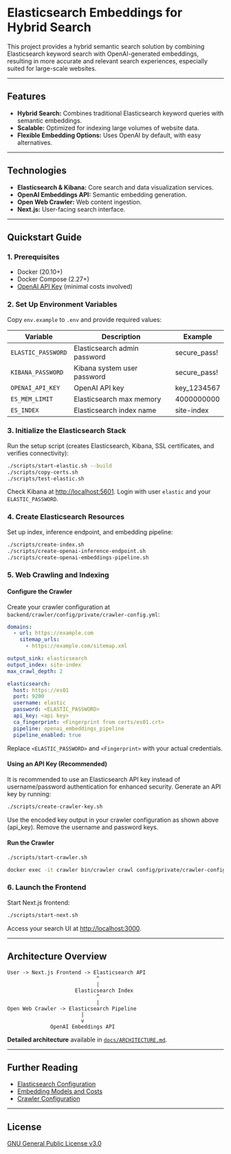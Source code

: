 # Elasticsearch Embeddings for Hybrid Search

This project provides a hybrid semantic search solution by combining Elasticsearch keyword search with OpenAI-generated embeddings, resulting in more accurate and relevant search experiences, especially suited for large-scale websites.

---

## Features

- **Hybrid Search:** Combines traditional Elasticsearch keyword queries with semantic embeddings.
- **Scalable:** Optimized for indexing large volumes of website data.
- **Flexible Embedding Options:** Uses OpenAI by default, with easy alternatives.

---

## Technologies

- **Elasticsearch & Kibana:** Core search and data visualization services.
- **OpenAI Embeddings API:** Semantic embedding generation.
- **Open Web Crawler:** Web content ingestion.
- **Next.js:** User-facing search interface.

---

## Quickstart Guide

### 1. Prerequisites
- Docker (20.10+)
- Docker Compose (2.27+)
- [OpenAI API Key](https://platform.openai.com/api-keys) (minimal costs involved)

### 2. Set Up Environment Variables
Copy `env.example` to `.env` and provide required values:

| Variable               | Description                            | Example      |
|------------------------|----------------------------------------|--------------|
| `ELASTIC_PASSWORD`     | Elasticsearch admin password           | secure_pass! |
| `KIBANA_PASSWORD`      | Kibana system user password            | secure_pass! |
| `OPENAI_API_KEY`       | OpenAI API key                         | key_1234567  |
| `ES_MEM_LIMIT`         | Elasticsearch max memory               | 4000000000   |
| `ES_INDEX`             | Elasticsearch index name               | site-index   |

### 3. Initialize the Elasticsearch Stack

Run the setup script (creates Elasticsearch, Kibana, SSL certificates, and verifies connectivity):

```bash
./scripts/start-elastic.sh --build
./scripts/copy-certs.sh
./scripts/test-elastic.sh
```

Check Kibana at [http://localhost:5601](http://localhost:5601). Login with user `elastic` and your `ELASTIC_PASSWORD`.

### 4. Create Elasticsearch Resources
Set up index, inference endpoint, and embedding pipeline:

```bash
./scripts/create-index.sh
./scripts/create-openai-inference-endpoint.sh
./scripts/create-openai-embeddings-pipeline.sh
```

### 5. Web Crawling and Indexing

#### Configure the Crawler

Create your crawler configuration at `backend/crawler/config/private/crawler-config.yml`:

```yaml
domains:
  - url: https://example.com
    sitemap_urls:
      - https://example.com/sitemap.xml

output_sink: elasticsearch
output_index: site-index
max_crawl_depth: 2

elasticsearch:
  host: https://es01
  port: 9200
  username: elastic
  password: <ELASTIC_PASSWORD>
  api_key: <api key>
  ca_fingerprint: <Fingerprint from certs/es01.crt>
  pipeline: openai_embeddings_pipeline
  pipeline_enabled: true
```

Replace `<ELASTIC_PASSWORD>` and `<Fingerprint>` with your actual credentials.

#### Using an API Key (Recommended)

It is recommended to use an Elasticsearch API key instead of username/password authentication for enhanced security. Generate an API key by running:

```bash
./scripts/create-crawler-key.sh
```

Use the encoded key output in your crawler configuration as shown above (api_key). Remove the username and password keys.

#### Run the Crawler

```bash
./scripts/start-crawler.sh

docker exec -it crawler bin/crawler crawl config/private/crawler-config.yml
```

### 6. Launch the Frontend

Start Next.js frontend:

```bash
./scripts/start-next.sh
```

Access your search UI at [http://localhost:3000](http://localhost:3000).

---

## Architecture Overview

```
User -> Next.js Frontend -> Elasticsearch API
                             ^
                             |
                      Elasticsearch Index
                             ^
                             |
Open Web Crawler -> Elasticsearch Pipeline
                        |
                        v
              OpenAI Embeddings API
```

**Detailed architecture** available in [`docs/ARCHITECTURE.md`](./docs/ARCHITECTURE.md).

---

## Further Reading

- [Elasticsearch Configuration](./docs/ELASTICSEARCH.md)
- [Embedding Models and Costs](./docs/EMBEDDINGS.md)
- [Crawler Configuration](./docs/CRAWLER.md)

---

## License

[GNU General Public License v3.0](LICENSE)


